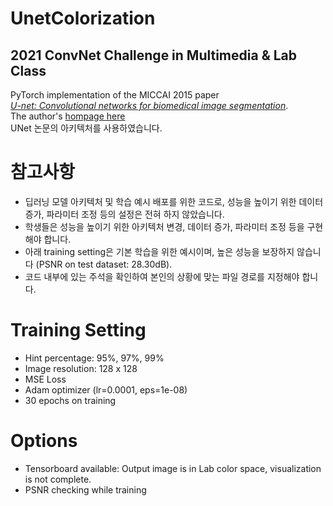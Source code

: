 # UnetColorization
## 2021 ConvNet Challenge in Multimedia & Lab Class  
PyTorch implementation of the MICCAI 2015 paper  
[*U-net: Convolutional networks for biomedical image segmentation*](https://link.springer.com/chapter/10.1007/978-3-319-24574-4_28).  
The author's [hompage here](https://lmb.informatik.uni-freiburg.de/people/ronneber/u-net/)  
UNet 논문의 아키텍처를 사용하였습니다.

# 참고사항
* 딥러닝 모델 아키텍처 및 학습 예시 배포를 위한 코드로, 성능을 높이기 위한 데이터 증가, 파라미터 조정 등의 설정은 전혀 하지 않았습니다.
* 학생들은 성능을 높이기 위한 아키텍처 변경, 데이터 증가, 파라미터 조정 등을 구현해야 합니다.
* 아래 training setting은 기본 학습을 위한 예시이며, 높은 성능을 보장하지 않습니다 (PSNR on test dataset: 28.30dB).
* 코드 내부에 있는 주석을 확인하여 본인의 상황에 맞는 파일 경로를 지정해야 합니다.

# Training Setting
* Hint percentage: 95%, 97%, 99%
* Image resolution: 128 x 128
* MSE Loss
* Adam optimizer (lr=0.0001, eps=1e-08)
* 30 epochs on training

# Options
* Tensorboard available: Output image is in Lab color space, visualization is not complete.
* PSNR checking while training  

